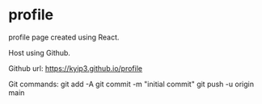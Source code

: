 # profile
profile page created using React.

Host using Github.


Github url: https://kyip3.github.io/profile

Git commands:
git add -A
git commit -m "initial commit"
git push -u origin main

